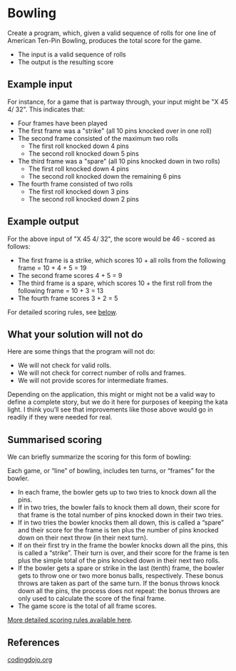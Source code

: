 # Bowling

Create a program, which, given a valid sequence of rolls for one line of American Ten-Pin Bowling, produces the total score for the game. 

* The input is a valid sequence of rolls
* The output is the resulting score

## Example input

For instance, for a game that is partway through, your input might be "X 45 4/ 32". This indicates that:

* Four frames have been played
* The first frame was a "strike" (all 10 pins knocked over in one roll)
* The second frame consisted of the maximum two rolls
   * The first roll knocked down 4 pins 
   * The second roll knocked down 5 pins
* The third frame was a "spare" (all 10 pins knocked down in two rolls)
   * The first roll knocked down 4 pins
   * The second roll knocked down the remaining 6 pins
* The fourth frame consisted of two rolls
   * The first roll knocked down 3 pins 
   * The second roll knocked down 2 pins

## Example output

For the above input of "X 45 4/ 32", the score would be 46 - scored as follows:

* The first frame is a strike, which scores 10 + all rolls from the following frame = 10 + 4 + 5 = 19
* The second frame scores 4 + 5 = 9
* The third frame is a spare, which scores 10 + the first roll from the following frame = 10 + 3 = 13
* The fourth frame scores 3 + 2 = 5

For detailed scoring rules, see [below](#summarised-scoring).

## What your solution will not do

Here are some things that the program will not do:

* We will not check for valid rolls.
* We will not check for correct number of rolls and frames.
* We will not provide scores for intermediate frames.

Depending on the application, this might or might not be a valid way to define a complete story, but we do it here for purposes of keeping the kata light. I think you’ll see that improvements like those above would go in readily if they were needed for real.

## Summarised scoring

We can briefly summarize the scoring for this form of bowling:

Each game, or “line” of bowling, includes ten turns, or “frames” for the bowler.

* In each frame, the bowler gets up to two tries to knock down all the pins.
* If in two tries, the bowler fails to knock them all down, their score for that frame is the total number of pins knocked down in their two tries.
* If in two tries the bowler knocks them all down, this is called a “spare” and their score for the frame is ten plus the number of pins knocked down on their next throw (in their next turn).
* If on their first try in the frame the bowler knocks down all the pins, this is called a “strike”. Their turn is over, and their score for the frame is ten plus the simple total of the pins knocked down in their next two rolls.
* If the bowler gets a spare or strike in the last (tenth) frame, the bowler gets to throw one or two more bonus balls, respectively. These bonus throws are taken as part of the same turn. If the bonus throws knock down all the pins, the process does not repeat: the bonus throws are only used to calculate the score of the final frame.
* The game score is the total of all frame scores.

[More detailed scoring rules available here](https://www.myactivesg.com/sports/bowling/how-to-play/bowling-rules/how-are-points-determined-in-bowling).

## References 

[codingdojo.org](http://codingdojo.org/kata/Bowling/)
